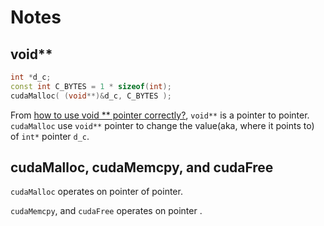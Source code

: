 # Notes
## void**
```cpp
int *d_c;
const int C_BYTES = 1 * sizeof(int);
cudaMalloc( (void**)&d_c, C_BYTES );
```

From [how to use void ** pointer correctly?](https://stackoverflow.com/questions/9040818/how-to-use-void-pointer-correctly), `void**` is a pointer to pointer.
`cudaMalloc` use `void**` pointer to change the value(aka, where it points to) of `int*` pointer `d_c`.

## cudaMalloc, cudaMemcpy, and cudaFree
`cudaMalloc` operates on pointer of pointer.

`cudaMemcpy`, and `cudaFree` operates on pointer .
